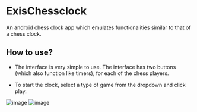 # ExisChessclock

An android chess clock app which emulates functionalities similar to that of a chess clock.

## How to use?

- The interface is very simple to use. The interface has two buttons (which also function like timers), for each of the chess players.

- To start the clock, select a type of game from the dropdown and click play.

![image](https://user-images.githubusercontent.com/43790838/229220529-6c69d730-2247-44c0-ba7a-cc13b0372a35.png)
![image](https://user-images.githubusercontent.com/43790838/229220639-f030fb3d-baaf-4252-97aa-9b8420a2d0be.png)
